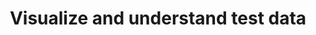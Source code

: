 ---
title: Visualize and understand test data
seotitle: Guides to understand, use, and export Gatling test data
description: Guides to understand, use, and export Gatling test data.
lead: Guides to understand, use, and export Gatling test data.
ordering:
  #- dynatrace
  - enterprise-reports
---